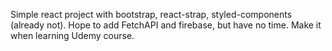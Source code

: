 Simple react project with bootstrap, react-strap, styled-components (already not).
Hope to add FetchAPI and firebase, but have no time.
Make it when learning Udemy course.